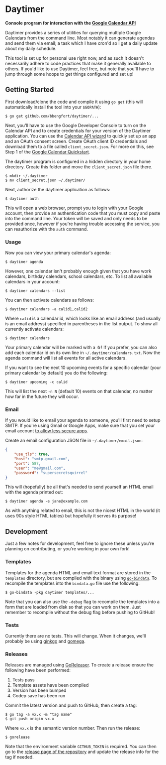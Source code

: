 # Daytimer

**Console program for interaction with the [Google Calendar API](https://developers.google.com/google-apps/calendar/v3/reference/)**

Daytimer provides a series of utilities for querying multiple Google Calendars from the command line. Most notably it can generate agendas and send them via email; a task which I have cron'd so I get a daily update about my daily schedule.

This tool is set up for personal use right now, and as such it doesn't necessarily adhere to code practices that make it generally available to others. If you'd like to use Daytimer, feel free, but note that you'll have to jump through some hoops to get things configured and set up!

## Getting Started

First download/clone the code and compile it using `go get` (this will automatically install the tool into your `$GOPATH`):

    $ go get github.com/bbengfort/daytimer/...

Next, you'll have to use the Google Developer Console to turn on the Calendar API and to create credentials for your version of the Daytimer application. You can use the [Calendar API wizard](https://console.developers.google.com/start/api?id=calendar) to quickly set up an app and an OAuth consent screen. Create OAuth client ID credentials and download them to a file called `client_secret.json`. For more on this, see Step 1 of the [Google Calendar Quickstart](https://developers.google.com/google-apps/calendar/quickstart/go).

The daytimer program is configured in a hidden directory in your home directory. Create this folder and move the `client_secret.json` file there.

    $ mkdir ~/.daytimer
    $ mv client_secret.json ~/.daytimer/

Next, authorize the daytimer application as follows:

    $ daytimer auth

This will open a web browser, prompt you to login with your Google account, then provide an authentication code that you must copy and paste into the command line. Your token will be saved and only needs to be provided once, however if you're having trouble accessing the service, you can reauthorize with the `auth` command.

### Usage

Now you can view your primary calendar's agenda:

    $ daytimer agenda

However, one calendar isn't probably enough given that you have work calendars, birthday calendars, school calendars, etc. To list all available calendars in your account:

    $ daytimer calendars --list

You can then activate calendars as follows:

    $ daytimer calendars -a calid1,calid2

Where `calid` is a calendar id, which looks like an email address (and usually is an email address) specified in parentheses in the list output. To show all currently activate calendars:

    $ daytimer calendars

Your primary calendar will be marked with a ☆! If you prefer, you can also add each calendar id on its own line in `~/.daytimer/calendars.txt`. Now the agenda command will list all events for all active calendars.

If you want to see the next 10 upcoming events for a specific calendar (your primary calendar by default) you do the following:

    $ daytimer upcoming -c calid

This will list the next `-n N` (default 10) events on that calendar, no matter how far in the future they will occur.

### Email

If you would like to email your agenda to someone, you'll first need to setup SMTP. If you're using Gmail or Google Apps, make sure that you set your email account [to allow less secure apps](https://support.google.com/accounts/answer/6010255?hl=en).

Create an email configuration JSON file in `~/.daytimer/email.json`:

```json
{
    "use_tls": true,
    "host": "smtp.gmail.com",
    "port": 587,
    "user": "me@gmail.com",
    "password": "supersecretsquirrel"
}
```

This will (hopefully) be all that's needed to send yourself an HTML email with the agenda printed out:

    $ daytimer agenda -e jane@example.com

As with anything related to email, this is not the nicest HTML in the world (it uses 90s style HTML tables) but hopefully it serves its purpose!

## Development

Just a few notes for development, feel free to ignore these unless you're planning on contributing, or you're working in your own fork!

### Templates

Templates for the agenda HTML and email text format are stored in the `templates` directory, but are compiled with the binary using [`go-bindata`](https://github.com/jteeuwen/go-bindata). To recompile the templates into the `bindata.go` file use the following:

    $ go-bindata -pkg daytimer templates/...

Note that you can also use the `-debug` flag to recompile the templates into a form that are loaded from disk so that you can work on them. Just remember to recompile without the debug flag before pushing to GitHub!

### Tests

Currently there are no tests. This will change. When it changes, we'll probably be using [ginkgo](http://onsi.github.io/ginkgo/) and [gomega](http://onsi.github.io/gomega/).

### Releases

Releases are managed using [GoReleaser](https://goreleaser.com/). To create a release ensure the following have been performed:

1. Tests pass
2. Template assets have been compiled
3. Version has been bumped
4. Godep save has been run

Commit the latest version and push to GitHub, then create a tag:

    $ go tag -a vx.x -m "tag name"
    $ git push origin vx.x

Where `vx.x` is the semantic version number. Then run the release:

    $ gorelease

Note that the environment variable `GITHUB_TOKEN` is required. You can then go to the [release page of the repository](https://github.com/bbengfort/daytimer/releases) and update the release info for the tag if needed.
